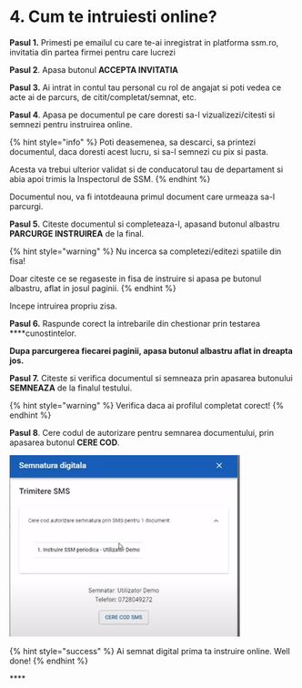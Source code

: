# 4. Cum te intruiesti online?

####  

**Pasul 1.** Primesti pe emailul cu care te-ai inregistrat in platforma ssm.ro, invitatia din partea firmei pentru care lucrezi

**Pasul 2**. Apasa butonul **ACCEPTA INVITATIA**

**Pasul 3.** Ai intrat in contul tau personal cu rol de angajat si poti vedea ce acte ai de parcurs, de citit/completat/semnat, etc.

**Pasul 4**. Apasa pe documentul  pe care doresti sa-l vizualizezi/citesti si semnezi pentru instruirea online.

{% hint style="info" %}
Poti deasemenea, sa descarci, sa printezi documentul, daca doresti acest lucru, si sa-l semnezi cu pix si pasta.

Acesta va trebui ulterior validat si de conducatorul tau de departament si abia apoi trimis la Inspectorul de SSM.
{% endhint %}

Documentul nou, va fi intotdeauna primul document care urmeaza sa-l parcurgi.

 **Pasul 5.** Citeste documentul si completeaza-l, apasand butonul albastru **PARCURGE INSTRUIREA** de la final.

{% hint style="warning" %}
Nu incerca sa completezi/editezi spatiile din fisa! 

Doar citeste ce se regaseste in fisa de instruire si apasa pe butonul albastru, aflat in josul paginii.
{% endhint %}



Incepe intruirea propriu zisa.

 **Pasul 6.** Raspunde corect la intrebarile din chestionar prin testarea ****cunostintelor.

**Dupa parcurgerea fiecarei paginii, apasa butonul albastru aflat in dreapta jos.**

**Pasul 7.** Citeste si verifica documentul si semneaza prin apasarea butonului **SEMNEAZA** de la finalul testului.

{% hint style="warning" %}
Verifica daca ai profilul completat corect!
{% endhint %}

**Pasul 8**. Cere codul de autorizare pentru semnarea documentului, prin apasarea butonul **CERE COD**.

![](../.gitbook/assets/image%20%2817%29.png)



{% hint style="success" %}
Ai semnat digital prima ta instruire online. Well done!
{% endhint %}

\*\*\*\*

